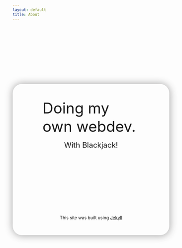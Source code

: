 ```yaml
---
layout: default
title: About
---
```


<link
  rel="stylesheet"
  href="{{ site.url }}{{ site.baseurl }}/assets/css/global.css"
/>
<style>
  body {
    min-height: 100vh;
  }
  .container {
    background-color: var(--secondary-color);
    display: flex;
    flex-direction: column;
    align-items: center;
    margin: 0 auto;
    margin-top: 5vh;
    max-width: 33vw;
    padding: 3rem 6rem;
    box-shadow:
      2px 2px 25px rgba(46, 45, 45, 0.3),
      -2px -2px 25px rgba(134, 129, 129, 0.3);
    border-radius: 30px;
  }
  .heading {
    font-size: 3rem;
    text-decoration: bold;
    margin-bottom: 1rem;
  }
  .sub-heading {
    font-size: 1.5rem;
    margin-bottom: 5vh;
  }
  .sotto-voce {
    font-size: 0.5rem;
    font-style: italic;
  }
  #hidden-message {
    opacity: 0;
  }
</style>
<body>
  <div class="container">
    <span class="heading text-center">Doing my own webdev.</span>
    <span id="hidden-message-trigger" class="sub-heading text-center"
      >With Blackjack!</span
    >
    <span id="hidden-message" class="sotto-voce text-center"
      >... and hookers!</span
    >
    <span class="content text-center">
      This site was built using
      <a href="https://jekyllrb.com/">Jekyll</a>
    </span>
  </div>
  <script>
    function revealHiddenOnHover() {
      const trigger = document.getElementById('hidden-message-trigger');
      const hiddenMessage = document.getElementById('hidden-message');
      trigger.addEventListener('mouseover', () => {
        hiddenMessage.style.opacity = 1;
      });
      trigger.addEventListener('mouseout', () => {
        hiddenMessage.style.opacity = 0;
      });
    }
    revealHiddenOnHover();
  </script>
</body>
